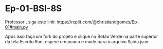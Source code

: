 # Ep-01-BSI-8S

Professor , siga este link:
https://replit.com/@christiandgomes/Ep-01#main.py

Após isso faça um fork do projeto e clique no Botão Verde na parte superior da tela Escrito Run, espere um pouco e mude para o arquivo Saida.json
